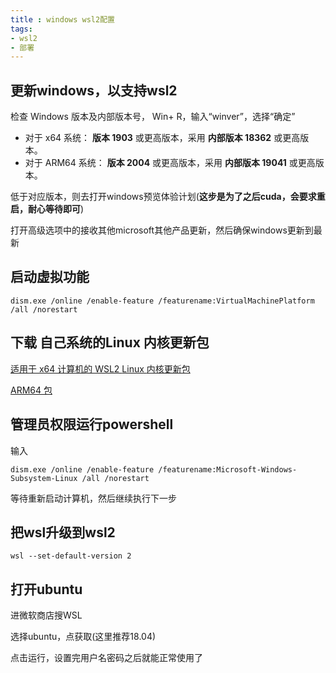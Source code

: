 ```yaml
---
title : windows wsl2配置
tags:  
- wsl2
- 部署
---
```


## 更新windows，以支持wsl2

检查 Windows 版本及内部版本号， Win+ R，输入“winver”，选择“确定”

- 对于 x64 系统： **版本 1903** 或更高版本，采用 **内部版本 18362** 或更高版本。
- 对于 ARM64 系统： **版本 2004** 或更高版本，采用 **内部版本 19041** 或更高版本。

低于对应版本，则去打开windows预览体验计划(**这步是为了之后cuda，会要求重启，耐心等待即可**)



打开高级选项中的接收其他microsoft其他产品更新，然后确保windows更新到最新

## 启动虚拟功能

```
dism.exe /online /enable-feature /featurename:VirtualMachinePlatform /all /norestart
```

## 下载 自己系统的Linux 内核更新包

[适用于 x64 计算机的 WSL2 ](https://wslstorestorage.blob.core.windows.net/wslblob/wsl_update_x64.msi)[Linux ](https://wslstorestorage.blob.core.windows.net/wslblob/wsl_update_x64.msi)[内核更新包](https://wslstorestorage.blob.core.windows.net/wslblob/wsl_update_x64.msi)

 [ARM64 包](https://wslstorestorage.blob.core.windows.net/wslblob/wsl_update_arm64.msi)

## 管理员权限运行powershell

输入

```
dism.exe /online /enable-feature /featurename:Microsoft-Windows-Subsystem-Linux /all /norestart
```

等待重新启动计算机，然后继续执行下一步

## 把wsl升级到wsl2

```
wsl --set-default-version 2
```
## 打开ubuntu
进微软商店搜WSL

选择ubuntu，点获取(这里推荐18.04)

点击运行，设置完用户名密码之后就能正常使用了